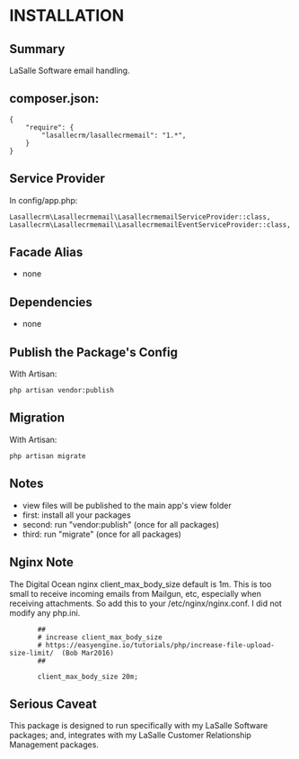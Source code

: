 # INSTALLATION

## Summary 
LaSalle Software email handling.  


## composer.json:

```
{
    "require": {
        "lasallecrm/lasallecrmemail": "1.*",
    }
}
```


## Service Provider

In config/app.php:
```
Lasallecrm\Lasallecrmemail\LasallecrmemailServiceProvider::class,
Lasallecrm\Lasallecrmemail\LasallecrmemailEventServiceProvider::class,
```


## Facade Alias

* none


## Dependencies
* none


## Publish the Package's Config

With Artisan:
```
php artisan vendor:publish
```

## Migration

With Artisan:
```
php artisan migrate
```

## Notes

* view files will be published to the main app's view folder
* first: install all your packages 
* second: run "vendor:publish" (once for all packages) 
* third:  run "migrate" (once for all packages)

## Nginx Note

The Digital Ocean nginx client_max_body_size default is 1m. This is too small to receive incoming emails from Mailgun, etc, especially when receiving attachments. So add this to your /etc/nginx/nginx.conf. I did not modify any php.ini.

```
       ##
       # increase client_max_body_size
       # https://easyengine.io/tutorials/php/increase-file-upload-size-limit/  (Bob Mar2016)
       ##

       client_max_body_size 20m;
```


## Serious Caveat 

This package is designed to run specifically with my LaSalle Software packages; and, integrates with my LaSalle Customer Relationship Management packages.
